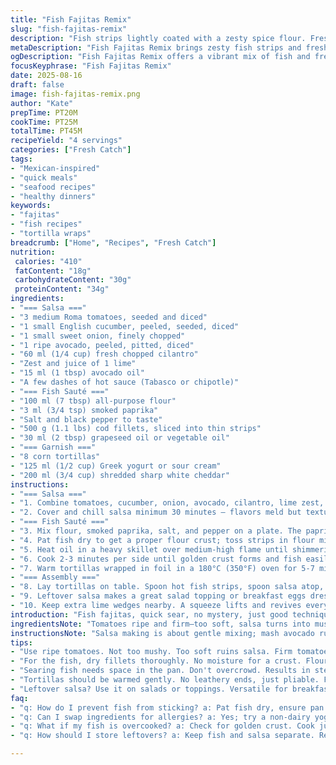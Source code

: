 ```yaml
---
title: "Fish Fajitas Remix"
slug: "fish-fajitas-remix"
description: "Fish strips lightly coated with a zesty spice flour. Fresh salsa with avocado and cucumber, tossed with lime and parsley. Warm tortillas, sharp cheddar, and a tangy yogurt topping for creamy bite. A quick cook, high heat sear locking moisture, smoky aromas releasing. Assembly at table, communal style. Perfect for tossing flavors and customizing each bite. Dairy-free option ready. Simple, no fuss, no eggs, no nuts, balanced, bold."
metaDescription: "Fish Fajitas Remix brings zesty fish strips and fresh salsa together for a communal dining experience with bold flavors."
ogDescription: "Fish Fajitas Remix offers a vibrant mix of fish and fresh salsa for an engaging meal. Customize each bite for maximum flavor."
focusKeyphrase: "Fish Fajitas Remix"
date: 2025-08-16
draft: false
image: fish-fajitas-remix.png
author: "Kate"
prepTime: PT20M
cookTime: PT25M
totalTime: PT45M
recipeYield: "4 servings"
categories: ["Fresh Catch"]
tags:
- "Mexican-inspired"
- "quick meals"
- "seafood recipes"
- "healthy dinners"
keywords:
- "fajitas"
- "fish recipes"
- "tortilla wraps"
breadcrumb: ["Home", "Recipes", "Fresh Catch"]
nutrition: 
 calories: "410"
 fatContent: "18g"
 carbohydrateContent: "30g"
 proteinContent: "34g"
ingredients:
- "=== Salsa ==="
- "3 medium Roma tomatoes, seeded and diced"
- "1 small English cucumber, peeled, seeded, diced"
- "1 small sweet onion, finely chopped"
- "1 ripe avocado, peeled, pitted, diced"
- "60 ml (1/4 cup) fresh chopped cilantro"
- "Zest and juice of 1 lime"
- "15 ml (1 tbsp) avocado oil"
- "A few dashes of hot sauce (Tabasco or chipotle)"
- "=== Fish Sauté ==="
- "100 ml (7 tbsp) all-purpose flour"
- "3 ml (3/4 tsp) smoked paprika"
- "Salt and black pepper to taste"
- "500 g (1.1 lbs) cod fillets, sliced into thin strips"
- "30 ml (2 tbsp) grapeseed oil or vegetable oil"
- "=== Garnish ==="
- "8 corn tortillas"
- "125 ml (1/2 cup) Greek yogurt or sour cream"
- "200 ml (3/4 cup) shredded sharp white cheddar"
instructions:
- "=== Salsa ==="
- "1. Combine tomatoes, cucumber, onion, avocado, cilantro, lime zest, and juice in a bowl; drizzle oil and add hot sauce. Stir gently to avoid mashing avocado."
- "2. Cover and chill salsa minimum 30 minutes — flavors meld but texture stays fresh. Drain salsa slightly before serving to keep tortillas un-soggy."
- "=== Fish Sauté ==="
- "3. Mix flour, smoked paprika, salt, and pepper on a plate. The paprika adds smoky depth replacing cumin."
- "4. Pat fish dry to get a proper flour crust; toss strips in flour mix, shake off excess. Too much flour gives a paste, too little won’t protect the fish during sear."
- "5. Heat oil in a heavy skillet over medium-high flame until shimmering. Add fish strips in batches — don’t crowd pan or you’ll steam instead of sear."
- "6. Cook 2-3 minutes per side until golden crust forms and fish easily flakes when tested with a fork. You want a slight resistance then tease apart — rubbery means underripe heat."
- "7. Warm tortillas wrapped in foil in a 180°C (350°F) oven for 5-7 minutes or zap in microwave until pliable but not tough."
- "=== Assembly ==="
- "8. Lay tortillas on table. Spoon hot fish strips, spoon salsa atop, sprinkle cheese, add dollops of yogurt. Fold, eat. Customize—swap cheddar for pepper jack or crumble queso fresco if preferred."
- "9. Leftover salsa makes a great salad topping or breakfast eggs dressing."
- "10. Keep extra lime wedges nearby. A squeeze lifts and revives every bite."
introduction: "Fish fajitas, quick sear, no mystery, just good technique. Fresh salsa with a twist, cucumber to cut acidity, avocado creaminess. Lime to brighten. Skipping cumin — smoked paprika steps up the game here, deeper with a hint of earthy fire. Flour coating seals in fish juice. Pat dry or crust falls apart. High heat = fast crust lock, no dryness inside. Tortillas warmed to soft, flexible not leathery. Cheese and tangy yogurt finish, melting slightly from warm fish. Assemble at table to keep textures perfect, hands on, casual, interactive. No nuts, no dairy unless you choose. Think practical, think easy, think real flavors."
ingredientsNote: "Tomatoes ripe and firm—too soft, salsa turns into mush. English cucumber preferred for less bitterness and manageable seeds. Cilantro swapped for parsley to avoid overwhelming green notes. Avocado ripeness crucial—too hard, poor texture; too mushy, excessive oiliness. Smoked paprika replaces cumin for smokier, less traditional profile. Grapeseed oil resists smoke better than olive for searing fish without bitterness. Flour coating technique prevents fish from sticking, protects delicate flakes. Greek yogurt sub for sour cream cuts fat and ups protein. Corn tortillas preferred for authentic texture; flour tortillas acceptable but prone to tearing if overheated. Cheese of choice matters—sharp cheddar offers tang and melt without greasiness."
instructionsNote: "Salsa making is about gentle mixing; mash avocado ruins texture. Let it rest chilled to marry vibrant, fresh but stable flavors. Draining salsa matters: watery topping ruins tortilla integrity quickly. Fish prep hinges on dryness—wet fish steams, no crust forms. Flour mix evenly coats fish to insulate. Proper pan heat judged by shimmering oil, no smoke. Searing fish needs space. Crowding means steaming, no crust, chewy texture. Flip gently; fish delicate, use flexible spatula. Look for golden crust then test flaking with fork tip. Tortilla warming key to flexibility, dry heat preferred. Assembly is social, keeps elements from sogginess. Lime juice just before eating adds brightness post-cooking. Store leftovers separately to preserve textures. Problems? Fish stuck? Pat dry more next time; pan not hot enough? Test oil heat before adding fish."
tips:
- "Use ripe tomatoes. Not too mushy. Too soft ruins salsa. Firm tomatoes hold better. Cucumber adds crunch; peel for less bitterness. Fresh herbs elevate flavors."
- "For the fish, dry fillets thoroughly. No moisture for a crust. Flour coating adds texture. Too little and it falls apart. Oil should shimmer before adding fish."
- "Searing fish needs space in the pan. Don't overcrowd. Results in steaming, chewy outcome. Golden exterior signifies it's ready to flip. Look for that crust."
- "Tortillas should be warmed gently. No leathery ends, just pliable. Foil in oven or quick zap in the microwave. Flexible finish is essential."
- "Leftover salsa? Use it on salads or toppings. Versatile for breakfast—eggs, toast, anything. Draining excess liquid from salsa keeps tortillas dry."
faq:
- "q: How do I prevent fish from sticking? a: Pat fish dry, ensure pan is hot. Oil should shimmer, watch the heat. Too cool means no crust."
- "q: Can I swap ingredients for allergies? a: Yes; try a non-dairy yogurt or swap fish. Chicken works too, just monitor cooking times."
- "q: What if my fish is overcooked? a: Check for golden crust. Cook just until flaky. Less time equals moister texture."
- "q: How should I store leftovers? a: Keep fish and salsa separate. Refrigerate. Best within 2 days. Warm fish gently to revive texture."

---
```

